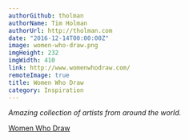 ```yaml
---
authorGithub: tholman
authorName: Tim Holman
authorUrl: http://tholman.com
date: "2016-12-14T00:00:00Z"
image: women-who-draw.png
imgHeight: 232
imgWidth: 410
link: http://www.womenwhodraw.com/
remoteImage: true
title: Women Who Draw
category: Inspiration
---
```


_Amazing collection of artists from around the world._

[Women Who Draw](http://www.womenwhodraw.com/)
